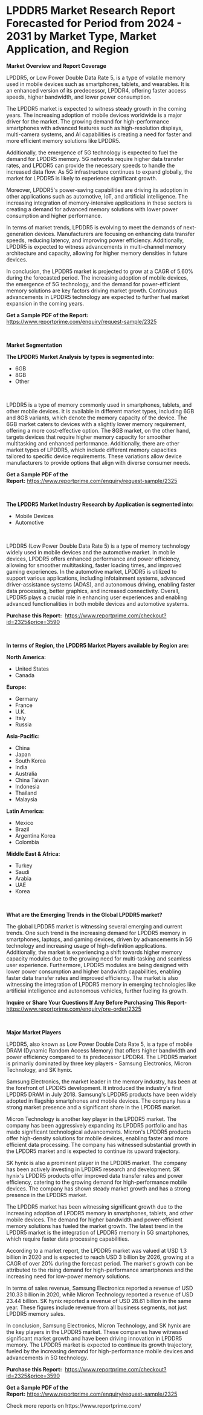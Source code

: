 <p><h1>LPDDR5 Market Research Report Forecasted for Period from 2024 -  2031 by Market Type, Market Application, and Region</h1></p><p><strong>Market Overview and Report Coverage</strong></p>
<p><p>LPDDR5, or Low Power Double Data Rate 5, is a type of volatile memory used in mobile devices such as smartphones, tablets, and wearables. It is an enhanced version of its predecessor, LPDDR4, offering faster access speeds, higher bandwidth, and lower power consumption.</p><p>The LPDDR5 market is expected to witness steady growth in the coming years. The increasing adoption of mobile devices worldwide is a major driver for the market. The growing demand for high-performance smartphones with advanced features such as high-resolution displays, multi-camera systems, and AI capabilities is creating a need for faster and more efficient memory solutions like LPDDR5.</p><p>Additionally, the emergence of 5G technology is expected to fuel the demand for LPDDR5 memory. 5G networks require higher data transfer rates, and LPDDR5 can provide the necessary speeds to handle the increased data flow. As 5G infrastructure continues to expand globally, the market for LPDDR5 is likely to experience significant growth.</p><p>Moreover, LPDDR5's power-saving capabilities are driving its adoption in other applications such as automotive, IoT, and artificial intelligence. The increasing integration of memory-intensive applications in these sectors is creating a demand for advanced memory solutions with lower power consumption and higher performance.</p><p>In terms of market trends, LPDDR5 is evolving to meet the demands of next-generation devices. Manufacturers are focusing on enhancing data transfer speeds, reducing latency, and improving power efficiency. Additionally, LPDDR5 is expected to witness advancements in multi-channel memory architecture and capacity, allowing for higher memory densities in future devices.</p><p>In conclusion, the LPDDR5 market is projected to grow at a CAGR of 5.60% during the forecasted period. The increasing adoption of mobile devices, the emergence of 5G technology, and the demand for power-efficient memory solutions are key factors driving market growth. Continuous advancements in LPDDR5 technology are expected to further fuel market expansion in the coming years.</p></p>
<p><strong>Get a Sample PDF of the Report:</strong> <a href="https://www.reportprime.com/enquiry/request-sample/2325">https://www.reportprime.com/enquiry/request-sample/2325</a></p>
<p>&nbsp;</p>
<p><strong>Market Segmentation</strong></p>
<p><strong>The LPDDR5 Market Analysis by types is segmented into:</strong></p>
<p><ul><li>6GB</li><li>8GB</li><li>Other</li></ul></p>
<p>&nbsp;</p>
<p><p>LPDDR5 is a type of memory commonly used in smartphones, tablets, and other mobile devices. It is available in different market types, including 6GB and 8GB variants, which denote the memory capacity of the device. The 6GB market caters to devices with a slightly lower memory requirement, offering a more cost-effective option. The 8GB market, on the other hand, targets devices that require higher memory capacity for smoother multitasking and enhanced performance. Additionally, there are other market types of LPDDR5, which include different memory capacities tailored to specific device requirements. These variations allow device manufacturers to provide options that align with diverse consumer needs.</p></p>
<p><strong>Get a Sample PDF of the Report:</strong>&nbsp;<a href="https://www.reportprime.com/enquiry/request-sample/2325">https://www.reportprime.com/enquiry/request-sample/2325</a></p>
<p>&nbsp;</p>
<p><strong>The LPDDR5 Market Industry Research by Application is segmented into:</strong></p>
<p><ul><li>Mobile Devices</li><li>Automotive</li></ul></p>
<p>&nbsp;</p>
<p><p>LPDDR5 (Low Power Double Data Rate 5) is a type of memory technology widely used in mobile devices and the automotive market. In mobile devices, LPDDR5 offers enhanced performance and power efficiency, allowing for smoother multitasking, faster loading times, and improved gaming experiences. In the automotive market, LPDDR5 is utilized to support various applications, including infotainment systems, advanced driver-assistance systems (ADAS), and autonomous driving, enabling faster data processing, better graphics, and increased connectivity. Overall, LPDDR5 plays a crucial role in enhancing user experiences and enabling advanced functionalities in both mobile devices and automotive systems.</p></p>
<p><strong>Purchase this Report:</strong>&nbsp; <a href="https://www.reportprime.com/checkout?id=2325&price=3590">https://www.reportprime.com/checkout?id=2325&price=3590</a></p>
<p>&nbsp;</p>
<p><strong>In terms of Region, the LPDDR5 Market Players available by Region are:</strong></p>
<p>
    <p> <strong> North America: </strong>
        <ul>
            <li>United States</li>
            <li>Canada</li>
        </ul>
        </p> 
    <p> <strong> Europe: </strong>
        <ul>
            <li>Germany</li>
            <li>France</li>
            <li>U.K.</li>
            <li>Italy</li>
            <li>Russia</li>
        </ul>
        </p> 
    <p> <strong> Asia-Pacific: </strong>
        <ul>
            <li>China</li>
            <li>Japan</li>
            <li>South Korea</li>
            <li>India</li>
            <li>Australia</li>
            <li>China Taiwan</li>
            <li>Indonesia</li>
            <li>Thailand</li>
            <li>Malaysia</li>
        </ul>
        </p> 
    <p> <strong> Latin America: </strong>
        <ul>
            <li>Mexico</li>
            <li>Brazil</li>
            <li>Argentina Korea</li>
            <li>Colombia</li>
        </ul>
        </p> 
    <p> <strong> Middle East & Africa: </strong>
        <ul>
            <li>Turkey</li>
            <li>Saudi</li>
            <li>Arabia</li>
            <li>UAE</li>
            <li>Korea</li>
        </ul>
    </p>
    </p>
<p>&nbsp;</p>
<p><strong>What are the Emerging Trends in the Global LPDDR5 market?</strong></p>
<p><p>The global LPDDR5 market is witnessing several emerging and current trends. One such trend is the increasing demand for LPDDR5 memory in smartphones, laptops, and gaming devices, driven by advancements in 5G technology and increasing usage of high-definition applications. Additionally, the market is experiencing a shift towards higher memory capacity modules due to the growing need for multi-tasking and seamless user experience. Furthermore, LPDDR5 modules are being designed with lower power consumption and higher bandwidth capabilities, enabling faster data transfer rates and improved efficiency. The market is also witnessing the integration of LPDDR5 memory in emerging technologies like artificial intelligence and autonomous vehicles, further fueling its growth.</p></p>
<p><strong>Inquire or Share Your Questions If Any Before Purchasing This Report</strong>- <a href="https://www.reportprime.com/enquiry/pre-order/2325">https://www.reportprime.com/enquiry/pre-order/2325</a></p>
<p>&nbsp;</p>
<p><strong>Major Market Players</strong></p>
<p><p>LPDDR5, also known as Low Power Double Data Rate 5, is a type of mobile DRAM (Dynamic Random Access Memory) that offers higher bandwidth and power efficiency compared to its predecessor LPDDR4. The LPDDR5 market is primarily dominated by three key players - Samsung Electronics, Micron Technology, and SK hynix.</p><p>Samsung Electronics, the market leader in the memory industry, has been at the forefront of LPDDR5 development. It introduced the industry's first LPDDR5 DRAM in July 2018. Samsung's LPDDR5 products have been widely adopted in flagship smartphones and mobile devices. The company has a strong market presence and a significant share in the LPDDR5 market.</p><p>Micron Technology is another key player in the LPDDR5 market. The company has been aggressively expanding its LPDDR5 portfolio and has made significant technological advancements. Micron's LPDDR5 products offer high-density solutions for mobile devices, enabling faster and more efficient data processing. The company has witnessed substantial growth in the LPDDR5 market and is expected to continue its upward trajectory.</p><p>SK hynix is also a prominent player in the LPDDR5 market. The company has been actively investing in LPDDR5 research and development. SK hynix's LPDDR5 products offer improved data transfer rates and power efficiency, catering to the growing demand for high-performance mobile devices. The company has shown steady market growth and has a strong presence in the LPDDR5 market.</p><p>The LPDDR5 market has been witnessing significant growth due to the increasing adoption of LPDDR5 memory in smartphones, tablets, and other mobile devices. The demand for higher bandwidth and power-efficient memory solutions has fueled the market growth. The latest trend in the LPDDR5 market is the integration of LPDDR5 memory in 5G smartphones, which require faster data processing capabilities.</p><p>According to a market report, the LPDDR5 market was valued at USD 1.3 billion in 2020 and is expected to reach USD 3 billion by 2026, growing at a CAGR of over 20% during the forecast period. The market's growth can be attributed to the rising demand for high-performance smartphones and the increasing need for low-power memory solutions.</p><p>In terms of sales revenue, Samsung Electronics reported a revenue of USD 210.33 billion in 2020, while Micron Technology reported a revenue of USD 23.44 billion. SK hynix reported a revenue of USD 28.61 billion in the same year. These figures include revenue from all business segments, not just LPDDR5 memory sales.</p><p>In conclusion, Samsung Electronics, Micron Technology, and SK hynix are the key players in the LPDDR5 market. These companies have witnessed significant market growth and have been driving innovation in LPDDR5 memory. The LPDDR5 market is expected to continue its growth trajectory, fueled by the increasing demand for high-performance mobile devices and advancements in 5G technology.</p></p>
<p><strong>Purchase this Report:</strong>&nbsp;&nbsp;<a href="https://www.reportprime.com/checkout?id=2325&price=3590">https://www.reportprime.com/checkout?id=2325&price=3590</a></p>
<p></p>
<p><strong>Get a Sample PDF of the Report:</strong>&nbsp;<a href="https://www.reportprime.com/enquiry/request-sample/2325">https://www.reportprime.com/enquiry/request-sample/2325</a></p>
<p>Check more reports on https://www.reportprime.com/</p>